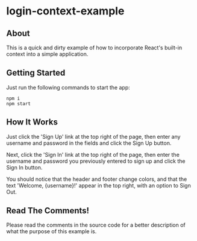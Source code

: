 # login-context-example

## About

This is a quick and dirty example of how to incorporate React's built-in context into a simple application.

## Getting Started

Just run the following commands to start the app:

```
npm i
npm start
```

## How It Works

Just click the 'Sign Up' link at the top right of the page, then enter any username and password in the fields and click the Sign Up button.

Next, click the 'Sign In' link at the top right of the page, then enter the username and password you previously entered to sign up and click the Sign In button.

You should notice that the header and footer change colors, and that the text 'Welcome, {username}!' appear in the top right, with an option to Sign Out.

## Read The Comments!

Please read the comments in the source code for a better description of what the purpose of this example is.
